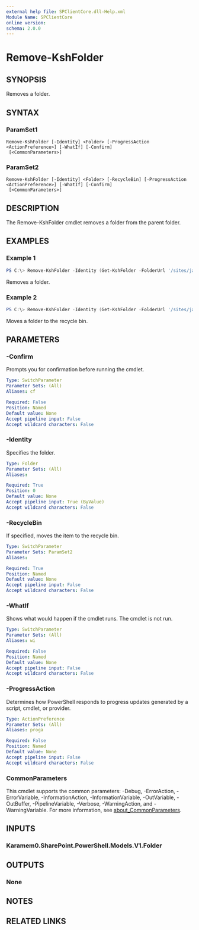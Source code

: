 ```yaml
---
external help file: SPClientCore.dll-Help.xml
Module Name: SPClientCore
online version:
schema: 2.0.0
---
```


# Remove-KshFolder

## SYNOPSIS
Removes a folder.

## SYNTAX

### ParamSet1
```
Remove-KshFolder [-Identity] <Folder> [-ProgressAction <ActionPreference>] [-WhatIf] [-Confirm]
 [<CommonParameters>]
```

### ParamSet2
```
Remove-KshFolder [-Identity] <Folder> [-RecycleBin] [-ProgressAction <ActionPreference>] [-WhatIf] [-Confirm]
 [<CommonParameters>]
```

## DESCRIPTION
The Remove-KshFolder cmdlet removes a folder from the parent folder.

## EXAMPLES

### Example 1
```powershell
PS C:\> Remove-KshFolder -Identity (Get-KshFolder -FolderUrl '/sites/japan/hr/Shared%20Documents/Templates')
```

Removes a folder.

### Example 2
```powershell
PS C:\> Remove-KshFolder -Identity (Get-KshFolder -FolderUrl '/sites/japan/hr/Shared%20Documents/Templates')-RecycleBin
```

Moves a folder to the recycle bin.

## PARAMETERS

### -Confirm
Prompts you for confirmation before running the cmdlet.

```yaml
Type: SwitchParameter
Parameter Sets: (All)
Aliases: cf

Required: False
Position: Named
Default value: None
Accept pipeline input: False
Accept wildcard characters: False
```

### -Identity
Specifies the folder.

```yaml
Type: Folder
Parameter Sets: (All)
Aliases:

Required: True
Position: 0
Default value: None
Accept pipeline input: True (ByValue)
Accept wildcard characters: False
```

### -RecycleBin
If specified, moves the item to the recycle bin.

```yaml
Type: SwitchParameter
Parameter Sets: ParamSet2
Aliases:

Required: True
Position: Named
Default value: None
Accept pipeline input: False
Accept wildcard characters: False
```

### -WhatIf
Shows what would happen if the cmdlet runs. The cmdlet is not run.

```yaml
Type: SwitchParameter
Parameter Sets: (All)
Aliases: wi

Required: False
Position: Named
Default value: None
Accept pipeline input: False
Accept wildcard characters: False
```

### -ProgressAction
Determines how PowerShell responds to progress updates generated by a script, cmdlet, or provider.

```yaml
Type: ActionPreference
Parameter Sets: (All)
Aliases: proga

Required: False
Position: Named
Default value: None
Accept pipeline input: False
Accept wildcard characters: False
```

### CommonParameters
This cmdlet supports the common parameters: -Debug, -ErrorAction, -ErrorVariable, -InformationAction, -InformationVariable, -OutVariable, -OutBuffer, -PipelineVariable, -Verbose, -WarningAction, and -WarningVariable. For more information, see [about_CommonParameters](http://go.microsoft.com/fwlink/?LinkID=113216).

## INPUTS

### Karamem0.SharePoint.PowerShell.Models.V1.Folder

## OUTPUTS

### None

## NOTES

## RELATED LINKS

